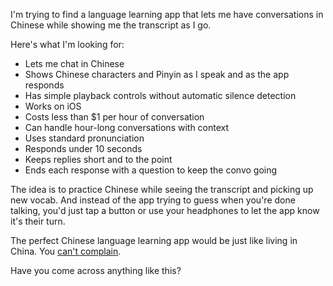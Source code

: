 I'm trying to find a language learning app that lets me have conversations in Chinese while showing me the transcript as I go.

Here's what I'm looking for:
- Lets me chat in Chinese
- Shows Chinese characters and Pinyin as I speak and as the app responds
- Has simple playback controls without automatic silence detection
- Works on iOS
- Costs less than $1 per hour of conversation
- Can handle hour-long conversations with context
- Uses standard pronunciation
- Responds under 10 seconds
- Keeps replies short and to the point
- Ends each response with a question to keep the convo going

The idea is to practice Chinese while seeing the transcript and picking up new vocab. And instead of the app trying to guess when you're done talking, you'd just tap a button or use your headphones to let the app know it's their turn.

The perfect Chinese language learning app would be just like living in China. You [can't complain](https://old.reddit.com/r/Jokes/comments/dfd1iv/i_asked_my_chinese_friend_what_its_like_living_in/#:~:text=He%20says%20he-,can%27t%20complain,-.).

Have you come across anything like this?
